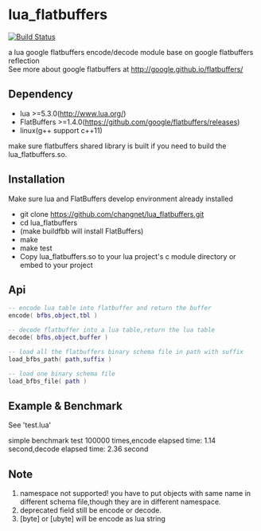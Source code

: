 lua_flatbuffers
================
[![Build Status](https://travis-ci.org/changnet/lua_flatbuffers.svg?branch=master)](https://travis-ci.org/changnet/lua_flatbuffers)

a lua google flatbuffers encode/decode module base on google flatbuffers reflection  
See more about google flatbuffers at http://google.github.io/flatbuffers/  

Dependency
-------------
* lua >=5.3.0(http://www.lua.org/)
* FlatBuffers >=1.4.0(https://github.com/google/flatbuffers/releases)
* linux(g++ support c++11)

make sure flatbuffers shared library is built if you need to build the lua_flatbuffers.so.

Installation
------------

Make sure lua and FlatBuffers develop environment already installed

 * git clone https://github.com/changnet/lua_flatbuffers.git
 * cd lua_flatbuffers
 * (make buildfbb will install FlatBuffers)
 * make
 * make test
 * Copy lua_flatbuffers.so to your lua project's c module directory
or embed to your project

Api
-----

```lua
-- encode lua table into flatbuffer and return the buffer
encode( bfbs,object,tbl )

-- decode flatbuffer into a lua table,return the lua table
decode( bfbs,object,buffer )

-- load all the flatbuffers binary schema file in path with suffix
load_bfbs_path( path,suffix )

-- load one binary schema file
load_bfbs_file( path )
```
Example & Benchmark
-------

See 'test.lua'   

simple benchmark test 100000 times,encode elapsed time: 1.14 second,decode elapsed time: 2.36 second

Note
-----
1. namespace not supported! you have to put objects with same name in different
schema file,though they are in different namespace.
2. deprecated field still be encode or decode.
3. [byte] or [ubyte] will be encode as lua string
